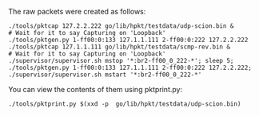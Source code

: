 The raw packets were created as follows:
```
./tools/pktcap 127.2.2.222 go/lib/hpkt/testdata/udp-scion.bin &
# Wait for it to say Capturing on 'Loopback'
./tools/pktgen.py 1-ff00:0:133 127.1.1.111 2-ff00:0:222 127.2.2.222
./tools/pktcap 127.1.1.111 go/lib/hpkt/testdata/scmp-rev.bin &
# Wait for it to say Capturing on 'Loopback'
./supervisor/supervisor.sh mstop '*:br2-ff00_0_222-*'; sleep 5; ./tools/pktgen.py 1-ff00:0:133 127.1.1.111 2-ff00:0:222 127.2.2.222; ./supervisor/supervisor.sh mstart '*:br2-ff00_0_222-*'
```

You can view the contents of them using pktprint.py:
```
./tools/pktprint.py $(xxd -p  go/lib/hpkt/testdata/udp-scion.bin)
```
